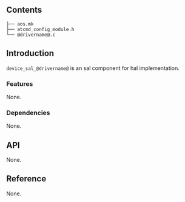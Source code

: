 ## Contents

```shell
├── aos.mk
├── atcmd_config_module.h
└── @drivername@.c
```

## Introduction

`device_sal_@drivername@` is an sal component for hal implementation.


### Features

None.

### Dependencies

None.

## API

None.

## Reference

None.
